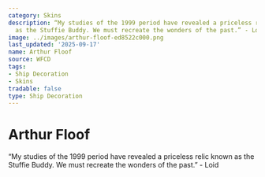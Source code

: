 ```yaml
---
category: Skins
description: “My studies of the 1999 period have revealed a priceless relic known
  as the Stuffie Buddy. We must recreate the wonders of the past.” - Loid
image: ../images/arthur-floof-ed8522c000.png
last_updated: '2025-09-17'
name: Arthur Floof
source: WFCD
tags:
- Ship Decoration
- Skins
tradable: false
type: Ship Decoration
---
```


# Arthur Floof

“My studies of the 1999 period have revealed a priceless relic known as the Stuffie Buddy. We must recreate the wonders of the past.” - Loid

